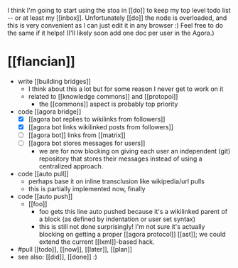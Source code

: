 I think I'm going to start using the stoa in [[do]] to keep my top level todo list -- or at least my [[inbox]]. Unfortunately [[do]] the node is overloaded, and this is very convenient as I can just edit it in any browser :) Feel free to do the same if it helps! (I'll likely soon add one doc per user in the Agora.)

# [[flancian]]
- write [[building bridges]]
  - I think about this a lot but for some reason I never get to work on it
  - related to [[knowledge commons]] and [[protopoi]]
      - the [[commons]] aspect is probably top priority
- code [[agora bridge]]
  - [x] [[agora bot replies to wikilinks from followers]]
  - [x] [[agora bot links wikilinked posts from followers]]
  - [ ] [[agora bot]] links from [[matrix]]
  - [ ] [[agora bot stores messages for users]]
      - we are for now blocking on giving each user an independent (git) repository that stores their messages instead of using a centralized approach.
- code [[auto pull]]
  - perhaps base it on inline transclusion like wikipedia/url pulls
  - this is partially implemented now, finally
- code [[auto push]]
  - [[foo]]
      - foo gets this line auto pushed because it's a wikilinked parent of a block (as defined by indentation or user set syntax)
      - this is still not done surprisingly! I'm not sure it's actually blocking on getting a proper [[agora protocol]] [[ast]]; we could extend the current [[lxml]]-based hack.
- #pull [[todo]], [[now]], [[later]], [[plan]]
- see also: [[did]], [[done]] :)